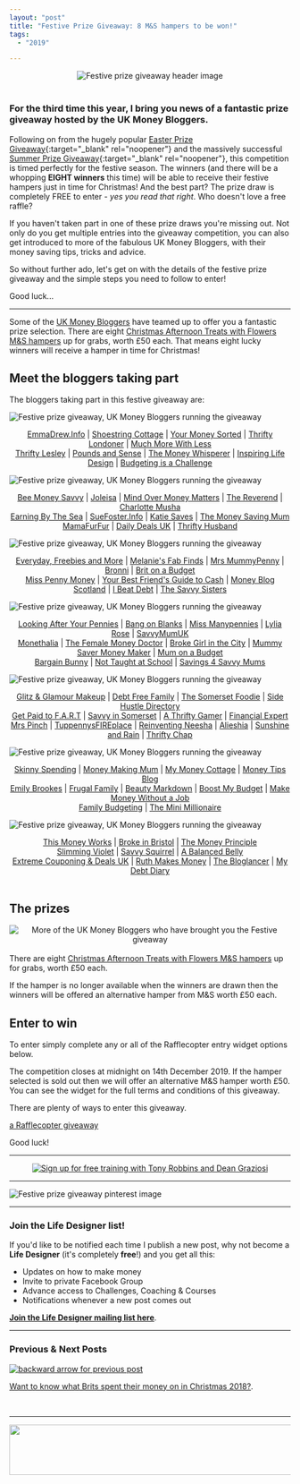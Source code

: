 ```yaml
---
layout: "post"
title: "Festive Prize Giveaway: 8 M&S hampers to be won!"
tags:
  - "2019"

---
```


<center>
    <img src='/i/2019/festive-giveaway/festive-giveaway-header.jpg' alt='Festive prize giveaway header image'>
</center>
<br>

### For the third time this year, I bring you news of a fantastic prize giveaway hosted by the UK Money Bloggers.

Following on from the hugely popular [Easter Prize Giveaway](/posts/easter-prize-giveaway.html){:target="_blank" rel="noopener"} and the massively successful [Summer Prize Giveaway](/posts/summer-prize-giveaway.html){:target="_blank" rel="noopener"}, this competition is timed perfectly for the festive season. The winners (and there will be a whopping <b>EIGHT winners</b> this time) will be able to receive their festive hampers just in time for Christmas! And the best part? The prize draw is completely FREE to enter - <i>yes you read that right</i>. Who doesn't love a free raffle?

If you haven't taken part in one of these prize draws you're missing out. Not only do you get multiple entries into the giveaway competition, you can also get introduced to more of the fabulous UK Money Bloggers, with their money saving tips, tricks and advice.

So without further ado, let's get on with the details of the festive prize giveaway and the simple steps you need to follow to enter!

Good luck...

***

Some of the <a href="https://ukmoneybloggers.com/" target="_blank" rel="noopener noreferrer">UK Money Bloggers</a> have teamed up to offer you a fantastic prize selection. There are eight <a href="https://www.marksandspencer.com/afternoon-tea-with-flowers-gift-set-available-for-delivery-from-1st-march-2019-/p/p60221491" target="_blank" rel="noopener noreferrer">Christmas Afternoon Treats with Flowers M&amp;S hampers</a> up for grabs, worth £50 each. That means eight lucky winners will receive a hamper in time for Christmas!

<h2>Meet the bloggers taking part</h2>

The bloggers taking part in this festive giveaway are:

<img style="margin: 0 auto;" src="/i/2019/festive-giveaway/festive-giveaway-1.jpg" alt="Festive prize giveaway, UK Money Bloggers running the giveaway">

<span style="display: block; text-align: center;"><a href="http://www.emmadrew.info" target="_blank" rel="noopener noreferrer">EmmaDrew.Info</a> \| <a href="http://www.shoestringcottage.com" target="_blank" rel="noopener noreferrer">Shoestring Cottage</a> \| <a href="https://www.yourmoneysorted.co.uk/" target="_blank" rel="noopener noreferrer">Your Money Sorted</a> \| <a href="https://thriftylondoner.com/" target="_blank" rel="noopener noreferrer">Thrifty Londoner</a> \| <a href="https://www.muchmorewithless.co.uk" target="_blank" rel="noopener noreferrer">Much More With Less</a> <br /> <a href="https://www.thriftylesley.com" target="_blank" rel="noopener noreferrer">Thrifty Lesley</a> \| <a href="https://www.poundsandsense.com" target="_blank" rel="noopener noreferrer">Pounds and Sense</a> \| <a href="http://themoneywhisperer.co.uk" target="_blank" rel="noopener noreferrer">The Money Whisperer</a> \| <a href="https://inspiringlifedesign.com/" target="_blank" rel="noopener noreferrer">Inspiring Life Design</a> \| <a href="https://budgetingisachallenge.com/" target="_blank" rel="noopener noreferrer">Budgeting is a Challenge</a></span>

<img style="margin: 0 auto;" src="/i/2019/festive-giveaway/festive-giveaway-2.jpg" alt="Festive prize giveaway, UK Money Bloggers running the giveaway">

<span style="display: block; text-align: center;"><a href="https://www.beemoneysavvy.com/" target="_blank" rel="noopener noreferrer">Bee Money Savvy</a> | <a href="https://joleisa.com" target="_blank" rel="noopener noreferrer">Joleisa</a> | <a href="http://www.mindovermoneymatters.co.uk" target="_blank" rel="noopener noreferrer">Mind Over Money Matters</a> | <a href="https://thereverend.co.uk" target="_blank" rel="noopener noreferrer">The Reverend</a> | <a href="http://www.charlottemusha.co.uk" target="_blank" rel="noopener noreferrer">Charlotte Musha</a><br /><a href="https://earningbythesea.co.uk" target="_blank" rel="noopener noreferrer">Earning By The Sea</a> | <a href="https://suefoster.info" target="_blank" rel="noopener noreferrer">SueFoster.Info</a> | <a href="https://www.katiesaves.com/" target="_blank" rel="noopener noreferrer">Katie Saves</a> | <a href="http://www.Themoneysavingmum.com" target="_blank" rel="noopener noreferrer">The Money Saving Mum</a><br /><a href="https://mamafurfur.com/" target="_blank" rel="noopener noreferrer">MamaFurFur</a> | <a href="https://www.dailydealsblog.co.uk" target="_blank" rel="noopener noreferrer">Daily Deals UK</a> | <a href="https://thriftyhusband.com/" target="_blank" rel="noopener noreferrer">Thrifty Husband</a></span>

<img style="margin: 0 auto;" src="/i/2019/festive-giveaway/festive-giveaway-3.jpg" alt="Festive prize giveaway, UK Money Bloggers running the giveaway">

<span style="display: block; text-align: center;"><a href="https://everydayfreebiesandmore.co.uk" target="_blank" rel="noopener noreferrer">Everyday, Freebies and More</a> | <a href="https://melaniesfabfinds.co.uk/" target="_blank" rel="noopener noreferrer">Melanie's Fab Finds</a> | <a href="http://www.mrsmummypenny.co.uk" target="_blank" rel="noopener noreferrer">Mrs MummyPenny</a> | <a href="https://bronni.co.uk/" target="_blank" rel="noopener noreferrer">Bronni</a> | <a href="https://www.britonabudget.co.uk/" target="_blank" rel="noopener noreferrer">Brit on a Budget</a><br /><a href="https://misspennymoney.com" target="_blank" rel="noopener noreferrer">Miss Penny Money</a> | <a href="https://www.yourbestfriendsguidetocash.co.uk/" target="_blank" rel="noopener noreferrer">Your Best Friend's Guide to Cash</a> | <a href="https://moneyblogscotland.co.uk/" target="_blank" rel="noopener noreferrer">Money Blog Scotland</a> | <a href="https://ibeatdebt.com/" target="_blank" rel="noopener noreferrer">I Beat Debt</a> | <a href="https://www.thesavvysisters.com/" target="_blank" rel="noopener noreferrer">The Savvy Sisters</a></span>

<img style="margin: 0 auto;" src="/i/2019/festive-giveaway/festive-giveaway-4.jpg" alt="Festive prize giveaway, UK Money Bloggers running the giveaway">

<span style="display: block; text-align: center;"><a href="https://lookingafteryourpennies.com/" target="_blank" rel="noopener noreferrer">Looking After Your Pennies</a> | <a href="https://www.bangonblanks.co.uk/blog" target="_blank" rel="noopener noreferrer">Bang on Blanks</a> | <a href="https://www.missmanypennies.com" target="_blank" rel="noopener noreferrer">Miss Manypennies</a> | <a href="https://www.lyliarose.com/" target="_blank" rel="noopener noreferrer">Lylia Rose</a> | <a href="http://savvymumuk.co.uk/" target="_blank" rel="noopener noreferrer">SavvyMumUK</a><br /><a href="https://monethalia.com/" target="_blank" rel="noopener noreferrer">Monethalia</a> | <a href="https://thefemalemoneydoctor.com/" target="_blank" rel="noopener noreferrer">The Female Money Doctor</a> | <a href="https://brokegirlinthecity.com/" target="_blank" rel="noopener noreferrer">Broke Girl in the City</a> | <a href="https://mummysavermoneymaker.co.uk/" target="_blank" rel="noopener noreferrer">Mummy Saver Money Maker</a> | <a href="https://mumonabudget.co.uk/" target="_blank" rel="noopener noreferrer">Mum on a Budget</a><br /><a href="https://bargainbunny.co.uk/" target="_blank" rel="noopener noreferrer">Bargain Bunny</a> | <a href="https://nottaughtatschool.co.uk" target="_blank" rel="noopener noreferrer">Not Taught at School</a> | <a href="http://www.savings4savvymums.co.uk" target="_blank" rel="noopener noreferrer">Savings 4 Savvy Mums</a></span>

<img style="margin: 0 auto;" src="/i/2019/festive-giveaway/festive-giveaway-5.jpg" alt="Festive prize giveaway, UK Money Bloggers running the giveaway">

<span style="display: block; text-align: center;"><a href="https://www.glitzandglamourmakeup.co.uk/" target="_blank" rel="noopener noreferrer">Glitz &amp; Glamour Makeup</a> | <a href="https://debtfreefamily.co.uk/" target="_blank" rel="noopener noreferrer">Debt Free Family</a> | <a href="https://thesomersetfoodie.com/" target="_blank" rel="noopener noreferrer">The Somerset Foodie</a> | <a href="https://www.sidehustledirectory.co.uk" target="_blank" rel="noopener noreferrer">Side Hustle Directory</a><br /><a href="http://www.getpaidtofart.com" target="_blank" rel="noopener noreferrer">Get Paid to F.A.R.T</a> | <a href="http://www.savvyinsomerset.com" target="_blank" rel="noopener noreferrer">Savvy in Somerset</a> | <a href="http://www.athriftygamer.com" target="_blank" rel="noopener noreferrer">A Thrifty Gamer</a> | <a href="https://www.financial-expert.co.uk" target="_blank" rel="noopener noreferrer">Financial Expert</a><br /><a href="https://mrspinch.com" target="_blank" rel="noopener noreferrer">Mrs Pinch</a> | <a href="https://tuppennysfireplace.com/" target="_blank" rel="noopener noreferrer">TuppennysFIREplace</a> | <a href="https://www.reinventingneesha.co.uk/" target="_blank" rel="noopener noreferrer">Reinventing Neesha</a> | <a href="https://www.alieshia.com/" target="_blank" rel="noopener noreferrer">Alieshia</a> | <a href="https://sunshineandrain.info" target="_blank" rel="noopener noreferrer">Sunshine and Rain</a> | <a href="https://thriftychap.com/" target="_blank" rel="noopener noreferrer">Thrifty Chap</a></span>

<img style="margin: 0 auto;" src="/i/2019/festive-giveaway/festive-giveaway-6.jpg" alt="Festive prize giveaway, UK Money Bloggers running the giveaway">

<span style="display: block; text-align: center;"><a href="https://www.skinnyspending.co.uk" target="_blank" rel="noopener noreferrer">Skinny Spending</a> | <a href="http://moneymakingmum.co.uk" target="_blank" rel="noopener noreferrer">Money Making Mum</a> | <a href="https://mymoneycottage.com" target="_blank" rel="noopener noreferrer">My Money Cottage</a> | <a href="https://www.moneytipsblog.co.uk" target="_blank" rel="noopener noreferrer">Money Tips Blog</a><br /><a href="https://www.emilybrookes.com" target="_blank" rel="noopener noreferrer">Emily Brookes</a> | <a href="https://www.frugalfamily.co.uk" target="_blank" rel="noopener noreferrer">Frugal Family</a> | <a href="https://www.beautymarkdown.co.uk" target="_blank" rel="noopener noreferrer">Beauty Markdown</a> | <a href="https://www.boostmybudget.com/" target="_blank" rel="noopener noreferrer">Boost My Budget</a> | <a href="https://www.makemoneywithoutajob.com" target="_blank" rel="noopener noreferrer">Make Money Without a Job</a><br /><a href="https://www.family-budgeting.co.uk" target="_blank" rel="noopener noreferrer">Family Budgeting</a> | <a href="https://theminimillionaire.com/" target="_blank" rel="noopener noreferrer">The Mini Millionaire</a></span>

<img style="margin: 0 auto;" src="/i/2019/festive-giveaway/festive-giveaway-7.jpg" alt="Festive prize giveaway, UK Money Bloggers running the giveaway">

<span style="display: block; text-align: center;"><a href="https://www.thismoneyworks.com" target="_blank" rel="noopener noreferrer">This Money Works</a> | <a href="https://www.brokeinbristol.co.uk" target="_blank" rel="noopener noreferrer">Broke in Bristol</a> | <a href="https://www.themoneyprinciple.co.uk/" target="_blank" rel="noopener noreferrer">The Money Principle</a><br /><a href="https://www.slimmingviolet.com" target="_blank" rel="noopener noreferrer">Slimming Violet</a> | <a href="https://savvysquirrel.co.uk/" target="_blank" rel="noopener noreferrer">Savvy Squirrel</a> | <a href="https://www.abalancedbelly.co.uk" target="_blank" rel="noopener noreferrer">A Balanced Belly</a><br /><a href="https://excoupuk.com" target="_blank" rel="noopener noreferrer">Extreme Couponing &amp; Deals UK</a> | <a href="https://www.ruthmakesmoney.com" target="_blank" rel="noopener noreferrer">Ruth Makes Money</a> | <a href="https://www.thebloglancer.co.uk" target="_blank" rel="noopener noreferrer">The Bloglancer</a> | <a href="https://mydebtdiary.info/" target="_blank" rel="noopener noreferrer">My Debt Diary</a></span>
<br />

<h2>The prizes</h2>

<center>
    <img src='/i/2019/festive-giveaway/festive-giveaway-prizes.jpg' alt='More of the UK Money Bloggers who have brought you the Festive giveaway'>
</center>
<br>
There are eight <a href="https://www.marksandspencer.com/afternoon-tea-with-flowers-gift-set-available-for-delivery-from-1st-march-2019-/p/p60221491" target="_blank" rel="noopener noreferrer">Christmas Afternoon Treats with Flowers M&amp;S hampers</a> up for grabs, worth £50 each.&nbsp;

If the hamper is no longer available when the winners are drawn then the winners will be offered an alternative hamper from M&amp;S worth £50 each.&nbsp;
<h2>Enter to win</h2>
To enter simply complete any or all of the Rafflecopter entry widget options below.&nbsp;

The competition closes at midnight on 14th December 2019. If the hamper selected is sold out then we will offer an alternative M&amp;S hamper worth £50. You can see the widget for the full terms and conditions of this giveaway.

There are plenty of ways to enter this giveaway.&nbsp;

<a id="rcwidget_wtf01x7g" class="rcptr" href="http://www.rafflecopter.com/rafl/display/a0f8d9c6115/" rel="nofollow" data-raflid="a0f8d9c6115" data-theme="classic" data-template="">a Rafflecopter giveaway</a>
<script src="https://widget-prime.rafflecopter.com/launch.js"></script>

Good luck!


***

<!-- START ADVERTISER: KBB Evergreen (free training) -->
<center>
<a href="https://dgachieve.com/joining?source=ILDbannerads&a=1899" target="_blank" rel="noopener"><img src='/aff/kbb/free-training-728x90.jpg' alt='Sign up for free training with Tony Robbins and Dean Graziosi' /></a>
</center>
<!-- END ADVERTISER: KBB Evergreen (free training) -->

***

![Festive prize giveaway pinterest image](/i/2019/festive-giveaway/festive-giveaway-pin.png)

***

### Join the Life Designer list!

If you'd like to be notified each time I publish a new post, why not become a <b>Life Designer</b> (it's completely <b>free</b>!) and you get all this:

- Updates on how to make money
- Invite to private Facebook Group
- Advance access to Challenges, Coaching & Courses
- Notifications whenever a new post comes out

[**Join the Life Designer mailing list here**](/signup/signup_page).

***

### Previous & Next Posts

<a href="/posts/what-did-brits-spend-their-money-on-last-christmas.html" style="float: left"><img src='/i/backward.png' alt='backward arrow for previous post' /></a> &nbsp;
<!--<a href="/posts/feb-to-apr-2019-income-report.html" style="float: right"><img src='/i/forward.png' alt='forward arrow for next post' /></a> -->
[Want to know what Brits spent their money on in Christmas 2018?](/posts/what-did-brits-spend-their-money-on-last-christmas.html).<br>
<!-- &nbsp;&nbsp;My next post spills the beans [on my profits for February to April 2019](/posts/feb-to-apr-2019-income-report.html). -->
<br>

***

<!-- START ADVERTISER: TR Relationship program -->
<center>
<a href="http://www.kqzyfj.com/click-9093862-12680972" target="_blank">
<img src="http://www.tqlkg.com/image-9093862-12680972" width="728" height="90" alt="" border="0"/></a>
</center>
<!-- END ADVERTISER: TR Relationship program -->
